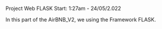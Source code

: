 Project Web FLASK
Start: 1:27am - 24/05/2.022

In this part of the AirBNB_V2, we using the Framework FLASK.

